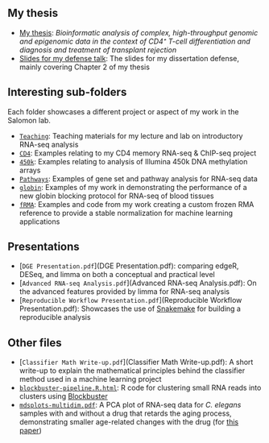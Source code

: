 ## My thesis

- [My thesis](thesis-final.pdf): *Bioinformatic analysis of complex,
  high-throughput genomic and epigenomic data in the context of CD4⁺
  T-cell differentiation and diagnosis and treatment of transplant
  rejection*
- [Slides for my defense talk](defense-slides.pdf): The slides for
  my dissertation defense, mainly covering Chapter 2 of my thesis

## Interesting sub-folders

Each folder showcases a different project or aspect of my work in the
Salomon lab.

- [`Teaching`](Teaching): Teaching materials for my lecture and lab on
  introductory RNA-seq analysis
- [`CD4`](CD4): Examples relating to my CD4 memory RNA-seq & ChIP-seq
  project
- [`450k`](450k): Examples relating to analysis of Illumina 450k DNA
  methylation arrays
- [`Pathways`](Pathways): Examples of gene set and pathway analysis
  for RNA-seq data
- [`globin`](globin): Examples of my work in demonstrating the
  performance of a new globin blocking protocol for RNA-seq of blood
  tissues
- [`fRMA`](fRMA): Examples and code from my work creating a custom
  frozen RMA reference to provide a stable normalization for machine
  learning applications

## Presentations

- [`DGE Presentation.pdf`](DGE Presentation.pdf): comparing edgeR,
  DESeq, and limma on both a conceptual and practical level
- [`Advanced RNA-seq Analysis.pdf`](Advanced RNA-seq Analysis.pdf): On
  the advanced features provided by limma for RNA-seq analysis
- [`Reproducible Workflow Presentation.pdf`](Reproducible Workflow
  Presentation.pdf): Showcases the use of
  [Snakemake](https://snakemake.readthedocs.io/en/stable/) for
  building a reproducible analysis

## Other files

- [`Classifier Math Write-up.pdf`](Classifier Math Write-up.pdf): A
  short write-up to explain the mathematical principles behind the
  classifier method used in a machine learning project 
- [`blockbuster-pipeline.R.html`](blockbuster-pipeline.R.html): R code
  for clustering small RNA reads into clusters
  using
  [Blockbuster](http://hoffmann.bioinf.uni-leipzig.de/LIFE/blockbuster.html)
- [`mdsplots-multidim.pdf`](mdsplots-multidim.pdf): A PCA plot of RNA-seq
  data for *C. elegans* samples with and without a drug that retards
  the aging process, demonstrating smaller age-related changes with
  the drug
  (for [this paper](https://elifesciences.org/content/4/e08833))
